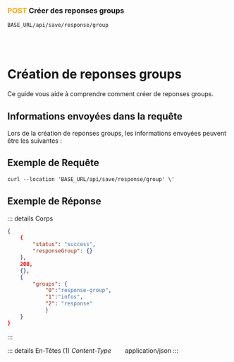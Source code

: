 ### <span style="color:orange">POST</span> Créer des reponses groups

````
BASE_URL/api/save/response/group
````

<br/> <br/> 

# Création de reponses groups
Ce guide vous aide à comprendre comment créer de reponses groups.


## Informations envoyées dans la requête

Lors de la création de reponses groups, les informations envoyées peuvent être les suivantes :


## Exemple de Requête

```txt
curl --location 'BASE_URL/api/save/response/group' \'

```


## Exemple de Réponse

::: details Corps  

```json
{
    {
        "status": "success",
        "responseGroup": {}
    },
    200,
    {},
    {
        "groups": {
            "0":"response-group", 
            "1":"infos",
            "2": "response"
            }
    }
}
```
:::


::: details En-Têtes (1)
 *Content-Type*    &nbsp;&nbsp;&nbsp;&nbsp;&nbsp;&nbsp;     application/json
:::
